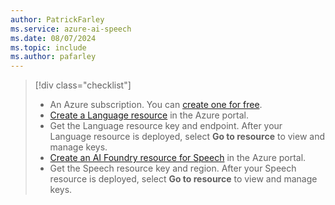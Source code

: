 ```yaml
---
author: PatrickFarley
ms.service: azure-ai-speech
ms.date: 08/07/2024
ms.topic: include
ms.author: pafarley
---
```


> [!div class="checklist"]
> * An Azure subscription. You can [create one for free](https://azure.microsoft.com/free/cognitive-services).
> * [Create a Language resource](https://portal.azure.com/#create/Microsoft.CognitiveServicesTextAnalytics) in the Azure portal.
> * Get the Language resource key and endpoint. After your Language resource is deployed, select **Go to resource** to view and manage keys.
> * [Create an AI Foundry resource for Speech](https://portal.azure.com/#create/Microsoft.CognitiveServicesAIFoundry) in the Azure portal.
> * Get the Speech resource key and region. After your Speech resource is deployed, select **Go to resource** to view and manage keys.
